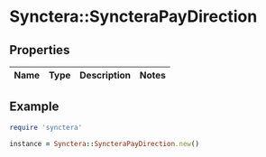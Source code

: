 # Synctera::SyncteraPayDirection

## Properties

| Name | Type | Description | Notes |
| ---- | ---- | ----------- | ----- |

## Example

```ruby
require 'synctera'

instance = Synctera::SyncteraPayDirection.new()
```

